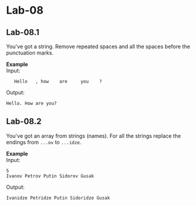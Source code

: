 # Lab-08

## Lab-08.1
You've got a string. Remove repeated spaces and all the spaces before the punctuation marks.

**Example**<br>
Input:
```
   Hello   , how    are     you    ?   
```
Output:
```
Hello. How are you?
```

## Lab-08.2
You've got an array from strings (names). For all the strings replace the endings from `...ov` to `...idze`.

**Example**<br>
Input:
```
5
Ivanov Petrov Putin Sidorov Gusak
```
Output:
```
Ivanidze Petridze Putin Sidoridze Gusak
```
